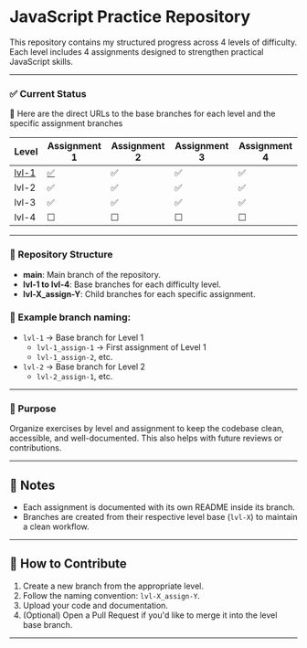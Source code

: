 # JavaScript Practice Repository

This repository contains my structured progress across 4 levels of difficulty. Each level includes 4 assignments designed to strengthen practical JavaScript skills.

---

### ✅ Current Status
 🔗 Here are the direct URLs to the base branches for each level and the specific assignment branches

| Level | Assignment 1 | Assignment 2 | Assignment 3 | Assignment 4 |
|-------|---------------|---------------|---------------|---------------|
| [lvl-1](https://github.com/OSC4R-445/JavaScript-CadiF1/blob/lvl-1/README.en.md) | [✅](https://github.com/OSC4R-445/JavaScript-CadiF1/blob/lvl-1_assign-1/README.en.md)             | ✅             | ✅             | ✅             |
| lvl-2 | ✅             | ✅             | ✅             | ✅             |
| lvl-3 | ✅             | ✅             | ✅             | ✅             |
| lvl-4 | ☐             | ☐             | ☐             | ☐             |

---

### 🌟 Repository Structure

- **main**: Main branch of the repository.
- **lvl-1 to lvl-4**: Base branches for each difficulty level.
- **lvl-X_assign-Y**: Child branches for each specific assignment.

### 📁 Example branch naming:
- `lvl-1` → Base branch for Level 1
  - `lvl-1_assign-1` → First assignment of Level 1
  - `lvl-1_assign-2`, etc.
- `lvl-2` → Base branch for Level 2
  - `lvl-2_assign-1`, etc.

---

### 🧠 Purpose

Organize exercises by level and assignment to keep the codebase clean, accessible, and well-documented. This also helps with future reviews or contributions.

---

## 📌 Notes

- Each assignment is documented with its own README inside its branch.
- Branches are created from their respective level base (`lvl-X`) to maintain a clean workflow.

---

## 🚀 How to Contribute

1. Create a new branch from the appropriate level.
2. Follow the naming convention: `lvl-X_assign-Y`.
3. Upload your code and documentation.
4. (Optional) Open a Pull Request if you'd like to merge it into the level base branch.

---
